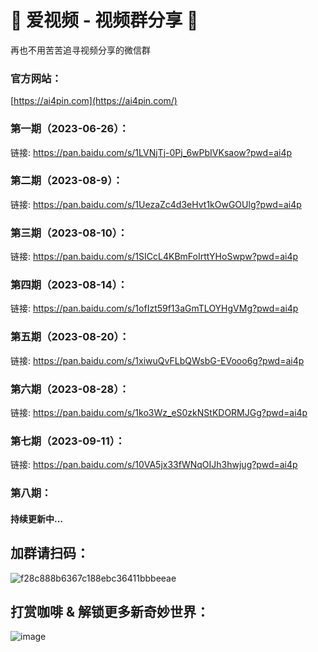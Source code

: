 # 👋 爱视频 - 视频群分享 👋

再也不用苦苦追寻视频分享的微信群

### 官方网站：
[https://ai4pin.com](https://ai4pin.com/)

### 第一期（2023-06-26）：
链接: https://pan.baidu.com/s/1LVNjTj-0Pj_6wPbIVKsaow?pwd=ai4p

### 第二期（2023-08-9）：
链接: https://pan.baidu.com/s/1UezaZc4d3eHvt1kOwGOUlg?pwd=ai4p

### 第三期（2023-08-10）：
链接: https://pan.baidu.com/s/1SICcL4KBmFoIrttYHoSwpw?pwd=ai4p

### 第四期（2023-08-14）：
链接: https://pan.baidu.com/s/1ofIzt59f13aGmTLOYHgVMg?pwd=ai4p

### 第五期（2023-08-20）：
链接: https://pan.baidu.com/s/1xiwuQvFLbQWsbG-EVooo6g?pwd=ai4p

### 第六期（2023-08-28）：
链接: https://pan.baidu.com/s/1ko3Wz_eS0zkNStKDORMJGg?pwd=ai4p

### 第七期（2023-09-11）：
链接: https://pan.baidu.com/s/10VA5jx33fWNqOIJh3hwjug?pwd=ai4p

### 第八期：
#### 持续更新中...

## 加群请扫码：
![f28c888b6367c188ebc36411bbbeeae](https://github.com/ai4pin/ai4pin/assets/141907757/6d9d0e95-31c8-4db3-bf35-ea9929dd481d)


## 打赏咖啡 & 解锁更多新奇妙世界：
![image](https://github.com/ai4pin/ai4pin/assets/141907757/49c6a582-60d7-44f8-97d2-deff673a0ab4)




